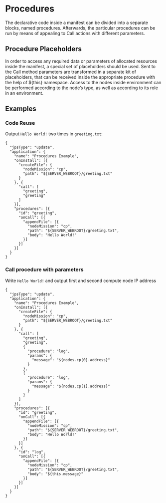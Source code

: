 # Procedures

The declarative code inside a manifest can be divided into a separate blocks, named procedures. Afterwards, the particular procedures can be run by means of appealing to Call actions with different parameters.
 
## Procedure Placeholders 
In order to access any required data or parameters of allocated resources inside the manifest, a special set of placeholders should be used. Sent to the Call method parameters are transformed in a separate kit of placeholders, that can be received inside the appropriate procedure with the help of ${this} namespace. Access to the nodes inside environment can be performed according to the node’s type, as well as according to its role in an environment.

## Examples

### Code Reuse

Output `Hello World!` two times in `greeting.txt`:  
```
{
  "jpsType": "update",
  "application": {
    "name": "Procedures Example",
    "onInstall": [{
      "createFile": {
        "nodeMission": "cp",
        "path": "${SERVER_WEBROOT}/greeting.txt"
      }
    }, {
      "call": [
        "greeting",
        "greeting"
      ]
    }],
    "procedures": [{
      "id": "greeting",
      "onCall": [{
        "appendFile": [{
          "nodeMission": "cp",
          "path": "${SERVER_WEBROOT}/greeting.txt",
          "body": "Hello World!"
        }]
      }]
    }]
  }
}
```

### Call procedure with parameters 

Write `Hello World!` and output first and second compute node IP address 
```
{
  "jpsType": "update",
  "application": {
    "name": "Procedures Example",
    "onInstall": [{
      "createFile": {
        "nodeMission": "cp",
        "path": "${SERVER_WEBROOT}/greeting.txt"
      }
    }, {
      "call": [
        "greeting",
        "greeting",
        {
          "procedure": "log",
          "params": {
            "message": "${nodes.cp[0].address}"
          }
        },
        {
          "procedure": "log",
          "params": {
            "message": "${nodes.cp[1].address}"
          }
        }
      ]
    }],
    "procedures": [{
      "id": "greeting",
      "onCall": [{
        "appendFile": [{
          "nodeMission": "cp",
          "path": "${SERVER_WEBROOT}/greeting.txt",
          "body": "Hello World!"
        }]
      }]
    }, {
      "id": "log",
      "onCall": [{
        "appendFile": [{
          "nodeMission": "cp",
          "path": "${SERVER_WEBROOT}/greeting.txt",
          "body": "${this.message}"
        }]
      }]
    }]
  }
}
```


